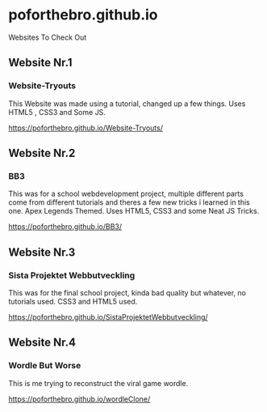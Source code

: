# poforthebro.github.io
Websites To Check Out

## Website Nr.1
### Website-Tryouts
This Website was made using a tutorial, changed up a few things. Uses HTML5 , CSS3 and Some JS.

https://poforthebro.github.io/Website-Tryouts/

## Website Nr.2
### BB3
This was for a school webdevelopment project, multiple different parts come from different tutorials and theres a few new tricks i learned in this one. Apex Legends Themed. Uses HTML5, CSS3 and some Neat JS Tricks. 

https://poforthebro.github.io/BB3/

## Website Nr.3
### Sista Projektet Webbutveckling
This was for the final school project, kinda bad quality but whatever, no tutorials used. CSS3 and HTML5 used.

https://poforthebro.github.io/SistaProjektetWebbutveckling/

## Website Nr.4
### Wordle But Worse
This is me trying to reconstruct the viral game wordle.

https://poforthebro.github.io/wordleClone/
